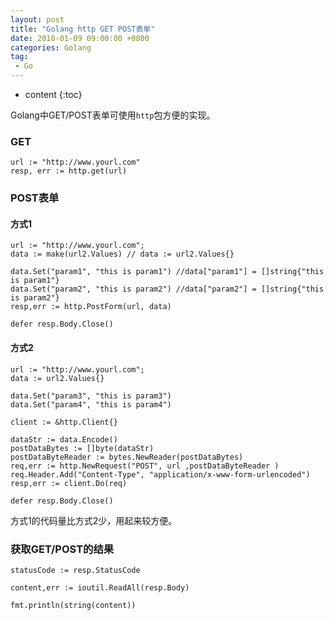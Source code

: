 ```yaml
---
layout: post
title: "Golang http GET POST表单"
date: 2018-01-09 09:00:00 +0800 
categories: Golang
tag:
 - Go
---
```

* content
{:toc}

Golang中GET/POST表单可使用`http`包方便的实现。

### GET
```
url := "http://www.yourl.com"
resp, err := http.get(url)
```

### POST表单

<!-- more -->

#### 方式1

```
url := "http://www.yourl.com";
data := make(url2.Values) // data := url2.Values{}

data.Set("param1", "this is param1") //data["param1"] = []string{"this is param1"}
data.Set("param2", "this is param2") //data["param2"] = []string{"this is param2"}
resp,err := http.PostForm(url, data)

defer resp.Body.Close()
```

#### 方式2

```
url := "http://www.yourl.com";
data := url2.Values{}

data.Set("param3", "this is param3")
data.Set("param4", "this is param4")

client := &http.Client{}

dataStr := data.Encode()
postDataBytes := []byte(dataStr)
postDataByteReader := bytes.NewReader(postDataBytes)
req,err := http.NewRequest("POST", url ,postDataByteReader )
req.Header.Add("Content-Type", "application/x-www-form-urlencoded")
resp,err := client.Do(req)

defer resp.Body.Close()
```

方式1的代码量比方式2少，用起来较方便。

### 获取GET/POST的结果

```
statusCode := resp.StatusCode

content,err := ioutil.ReadAll(resp.Body)

fmt.println(string(content))

```

